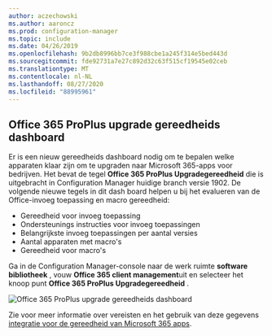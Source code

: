 ```yaml
---
author: aczechowski
ms.author: aaroncz
ms.prod: configuration-manager
ms.topic: include
ms.date: 04/26/2019
ms.openlocfilehash: 9b2db8996bb7ce3f988cbe1a245f314e5bed443d
ms.sourcegitcommit: fde92731a7e27c892d32c63f515cf19545e02ceb
ms.translationtype: MT
ms.contentlocale: nl-NL
ms.lasthandoff: 08/27/2020
ms.locfileid: "88995961"
---
```

## <a name="office-365-proplus-upgrade-readiness-dashboard"></a><a name="bkmk_o365"></a> Office 365 ProPlus upgrade gereedheids dashboard

<!--4021125-->
Er is een nieuw gereedheids dashboard nodig om te bepalen welke apparaten klaar zijn om te upgraden naar Microsoft 365-apps voor bedrijven. Het bevat de tegel **Office 365 ProPlus Upgradegereedheid** die is uitgebracht in Configuration Manager huidige branch versie 1902. De volgende nieuwe tegels in dit dash board helpen u bij het evalueren van de Office-invoeg toepassing en macro gereedheid:

- Gereedheid voor invoeg toepassing
- Ondersteunings instructies voor invoeg toepassingen
- Belangrijkste invoeg toepassingen per aantal versies
- Aantal apparaten met macro's
- Gereedheid voor macro's

Ga in de Configuration Manager-console naar de werk ruimte **software bibliotheek** , vouw **Office 365 client management**uit en selecteer het knoop punt **Office 365 ProPlus Upgradegereedheid** .

![Office 365 ProPlus upgrade gereedheids dashboard](../../media/4021125-o365-dashboard.png)

Zie voor meer informatie over vereisten en het gebruik van deze gegevens [integratie voor de gereedheid van Microsoft 365 apps](https://docs.microsoft.com/sccm/sum/deploy-use/office-365-dashboard#bkmk_o365_readiness).
